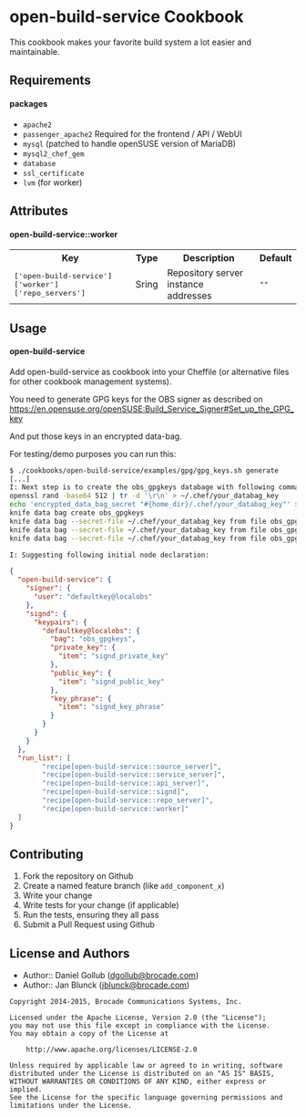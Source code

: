 open-build-service Cookbook
===========================

This cookbook makes your favorite build system a lot easier and maintainable.

Requirements
------------

#### packages
- `apache2`
- `passenger_apache2` Required for the frontend / API / WebUI
- `mysql` (patched to handle openSUSE version of MariaDB)
- `mysql2_chef_gem`
- `database`
- `ssl_certificate`
- `lvm` (for worker)

Attributes
----------

#### open-build-service::worker
<table>
  <tr>
    <th>Key</th>
    <th>Type</th>
    <th>Description</th>
    <th>Default</th>
  </tr>
  <tr>
    <td><tt>['open-build-service']['worker']['repo_servers']</tt></td>
    <td>Sring</td>
    <td>Repository server instance addresses</td>
    <td><tt>""</tt></td>
  </tr>
</table>

Usage
-----
#### open-build-service

Add open-build-service as cookbook into your Cheffile (or alternative files for
other cookbook management systems).

You need to generate GPG keys for the OBS signer as described on
https://en.opensuse.org/openSUSE:Build_Service_Signer#Set_up_the_GPG_key

And put those keys in an encrypted data-bag.

For testing/demo purposes you can run this:

```bash
$ ./cookbooks/open-build-service/examples/gpg/gpg_keys.sh generate
[...]
I: Next step is to create the obs_gpgkeys databage with following commands:
openssl rand -base64 512 | tr -d '\r\n' > ~/.chef/your_databag_key
echo 'encrypted_data_bag_secret "#{home_dir}/.chef/your_databag_key"' >> .chef/knife.rb
knife data bag create obs_gpgkeys
knife data bag --secret-file ~/.chef/your_databag_key from file obs_gpgkeys cookbooks/open-build-service/examples/gpg/obs_gpg_keys/signd_public_key.json
knife data bag --secret-file ~/.chef/your_databag_key from file obs_gpgkeys cookbooks/open-build-service/examples/gpg/obs_gpg_keys/signd_private_key.json
knife data bag --secret-file ~/.chef/your_databag_key from file obs_gpgkeys cookbooks/open-build-service/examples/gpg/obs_gpg_keys/signd_key_phrase.json

I: Suggesting following initial node declaration:
```


```json
{
  "open-build-service": {
    "signer": {
      "user": "defaultkey@localobs"
    },
    "signd": {
      "keypairs": {
        "defaultkey@localobs": {
          "bag": "obs_gpgkeys",
          "private_key": {
            "item": "signd_private_key"
          },
          "public_key": {
            "item": "signd_public_key"
          },
          "key_phrase": {
            "item": "signd_key_phrase"
          }
        }
      }
    }
  },
  "run_list": [
        "recipe[open-build-service::source_server]",
        "recipe[open-build-service::service_server]",
        "recipe[open-build-service::api_server]",
        "recipe[open-build-service::signd]",
        "recipe[open-build-service::repo_server]",
        "recipe[open-build-service::worker]"
  ]
}
```

Contributing
------------

1. Fork the repository on Github
2. Create a named feature branch (like `add_component_x`)
3. Write your change
4. Write tests for your change (if applicable)
5. Run the tests, ensuring they all pass
6. Submit a Pull Request using Github

License and Authors
-------------------
- Author:: Daniel Gollub (dgollub@brocade.com)
- Author:: Jan Blunck (jblunck@brocade.com)

```text
Copyright 2014-2015, Brocade Communications Systems, Inc.

Licensed under the Apache License, Version 2.0 (the "License");
you may not use this file except in compliance with the License.
You may obtain a copy of the License at

    http://www.apache.org/licenses/LICENSE-2.0

Unless required by applicable law or agreed to in writing, software
distributed under the License is distributed on an "AS IS" BASIS,
WITHOUT WARRANTIES OR CONDITIONS OF ANY KIND, either express or implied.
See the License for the specific language governing permissions and
limitations under the License.

```
